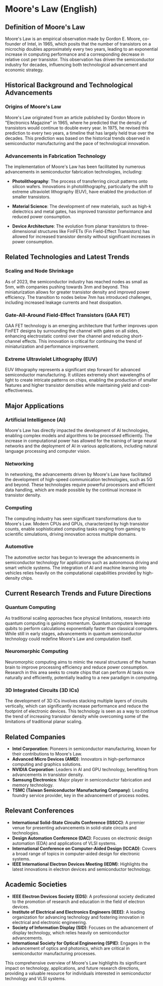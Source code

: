 # Moore's Law (English)

## Definition of Moore's Law

Moore's Law is an empirical observation made by Gordon E. Moore, co-founder of Intel, in 1965, which posits that the number of transistors on a microchip doubles approximately every two years, leading to an exponential increase in computing performance and a corresponding decrease in relative cost per transistor. This observation has driven the semiconductor industry for decades, influencing both technological advancement and economic strategy.

## Historical Background and Technological Advancements

### Origins of Moore's Law

Moore's Law originated from an article published by Gordon Moore in "Electronics Magazine" in 1965, where he predicted that the density of transistors would continue to double every year. In 1975, he revised this prediction to every two years, a timeline that has largely held true over the decades. This prediction was based on the historical trends observed in semiconductor manufacturing and the pace of technological innovation.

### Advancements in Fabrication Technology

The implementation of Moore's Law has been facilitated by numerous advancements in semiconductor fabrication technologies, including:

- **Photolithography**: The process of transferring circuit patterns onto silicon wafers. Innovations in photolithography, particularly the shift to extreme ultraviolet lithography (EUV), have enabled the production of smaller transistors.
  
- **Material Science**: The development of new materials, such as high-k dielectrics and metal gates, has improved transistor performance and reduced power consumption.
  
- **Device Architecture**: The evolution from planar transistors to three-dimensional structures like FinFETs (Fin Field-Effect Transistors) has allowed for increased transistor density without significant increases in power consumption.

## Related Technologies and Latest Trends

### Scaling and Node Shrinkage

As of 2023, the semiconductor industry has reached nodes as small as 5nm, with companies pushing towards 3nm and beyond. This miniaturization allows for greater transistor density and improved power efficiency. The transition to nodes below 7nm has introduced challenges, including increased leakage currents and heat dissipation.

### Gate-All-Around Field-Effect Transistors (GAA FET)

GAA FET technology is an emerging architecture that further improves upon FinFET designs by surrounding the channel with gates on all sides, enhancing electrostatic control over the channel and reducing short-channel effects. This innovation is critical for continuing the trend of miniaturization and performance improvement.

### Extreme Ultraviolet Lithography (EUV)

EUV lithography represents a significant step forward for advanced semiconductor manufacturing. It utilizes extremely short wavelengths of light to create intricate patterns on chips, enabling the production of smaller features and higher transistor densities while maintaining yield and cost-effectiveness.

## Major Applications

### Artificial Intelligence (AI)

Moore's Law has directly impacted the development of AI technologies, enabling complex models and algorithms to be processed efficiently. The increase in computational power has allowed for the training of large neural networks and the deployment of AI in various applications, including natural language processing and computer vision.

### Networking

In networking, the advancements driven by Moore's Law have facilitated the development of high-speed communication technologies, such as 5G and beyond. These technologies require powerful processors and efficient data handling, which are made possible by the continual increase in transistor density.

### Computing

The computing industry has seen significant transformations due to Moore's Law. Modern CPUs and GPUs, characterized by high transistor counts, enable sophisticated computing tasks ranging from gaming to scientific simulations, driving innovation across multiple domains.

### Automotive

The automotive sector has begun to leverage the advancements in semiconductor technology for applications such as autonomous driving and smart vehicle systems. The integration of AI and machine learning into vehicles relies heavily on the computational capabilities provided by high-density chips.

## Current Research Trends and Future Directions

### Quantum Computing

As traditional scaling approaches face physical limitations, research into quantum computing is gaining momentum. Quantum computers leverage qubits to perform calculations exponentially faster than classical computers. While still in early stages, advancements in quantum semiconductor technology could redefine Moore's Law and computation itself.

### Neuromorphic Computing

Neuromorphic computing aims to mimic the neural structures of the human brain to improve processing efficiency and reduce power consumption. Research in this area seeks to create chips that can perform AI tasks more naturally and efficiently, potentially leading to a new paradigm in computing.

### 3D Integrated Circuits (3D ICs)

The development of 3D ICs involves stacking multiple layers of circuits vertically, which can significantly increase performance and reduce the footprint of electronic devices. This technology is seen as a way to continue the trend of increasing transistor density while overcoming some of the limitations of traditional planar scaling.

## Related Companies

- **Intel Corporation**: Pioneers in semiconductor manufacturing, known for their contributions to Moore's Law.
- **Advanced Micro Devices (AMD)**: Innovators in high-performance computing and graphics solutions.
- **NVIDIA Corporation**: Leaders in AI and GPU technology, benefiting from advancements in transistor density.
- **Samsung Electronics**: Major player in semiconductor fabrication and memory technology.
- **TSMC (Taiwan Semiconductor Manufacturing Company)**: Leading foundry service provider, key in the advancement of process nodes.

## Relevant Conferences

- **International Solid-State Circuits Conference (ISSCC)**: A premier venue for presenting advancements in solid-state circuits and technologies.
- **Design Automation Conference (DAC)**: Focuses on electronic design automation (EDA) and applications of VLSI systems.
- **International Conference on Computer-Aided Design (ICCAD)**: Covers a broad range of topics in computer-aided design for electronic systems.
- **IEEE International Electron Devices Meeting (IEDM)**: Highlights the latest innovations in electron devices and semiconductor technology.

## Academic Societies

- **IEEE Electron Devices Society (EDS)**: A professional society dedicated to the promotion of research and education in the field of electron devices.
- **Institute of Electrical and Electronics Engineers (IEEE)**: A leading organization for advancing technology and fostering innovation in electrical and electronic engineering.
- **Society of Information Display (SID)**: Focuses on the advancement of display technology, which relies heavily on semiconductor advancements.
- **International Society for Optical Engineering (SPIE)**: Engages in the advancement of optics and photonics, which are critical in semiconductor manufacturing processes.

This comprehensive overview of Moore's Law highlights its significant impact on technology, applications, and future research directions, providing a valuable resource for individuals interested in semiconductor technology and VLSI systems.